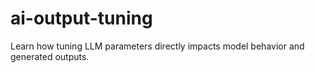 # ai-output-tuning
Learn how tuning LLM parameters directly impacts model behavior and generated outputs.
